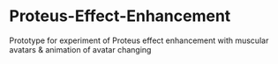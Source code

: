 # Proteus-Effect-Enhancement
 Prototype for experiment of Proteus effect enhancement with muscular avatars & animation of avatar changing
